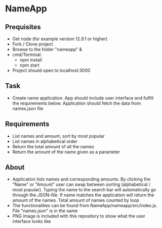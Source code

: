 # NameApp

## Prequisites

- Get node (for example version 12.9.1 or higher)
- Fork / Clone project
- Browse to the folder "nameapp" & 
- cmd/Terminal:
    - npm install
    - npm start
- Project should open to localhost:3000

## Task

- Create name application. App should include user interface and fulfill the requirements below. Application should fetch the data from names.json file

## Requirements

- List names and amount, sort by most popular
- List names in alphabetical order
- Return the total amount of all the names
- Return the amount of the name given as a parameter

## About

- Application lists names and corresponding amounts. By clicking the "Name" or "Amount" user can swap between sorting (alphabetical / most popular). Typing the name to the search bar will automatically go through the JSON-file. If name matches the application will return the amount of the names. Total amount of names counted by loop
- The functionalities can be found from NameApp/nameapp/src/index.js. File "names.json" is in the same
- PNG image is included with this repository to show what the user interface looks like




